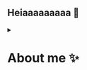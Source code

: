 ## Heiaaaaaaaaa 👋

<details>
<summary><h1>About me ✨</h1></summary>
<br>
Let's just be real...
I am a <bold>huge fucking nerd</bold> who <bold>loves</bold> everything <bold>data and cybersecurity</bold> 🤓

As a developer and ethical hacker I have learned that documentation and clean coding is an important part of keeping my work structured. 
It's easier to maintain and to be efficient when everything looks sharp 😎✨

What I contribute with in a work enviroment:
- Hard worker 🛠️
- Always aiming to improve 🤔
- Sparkling energy ✨
- Constant learner 📖
- Reliable ✔️
</details>
<!--
**Tavyah/tavyah** is a ✨ _special_ ✨ repository because its `README.md` (this file) appears on your GitHub profile.

Here are some ideas to get you started:

- 🔭 I’m currently working on ...
- 🌱 I’m currently learning ...
- 👯 I’m looking to collaborate on ...
- 🤔 I’m looking for help with ...
- 💬 Ask me about ...
- 📫 How to reach me: ...
- 😄 Pronouns: ...
- ⚡ Fun fact: ...
-->
